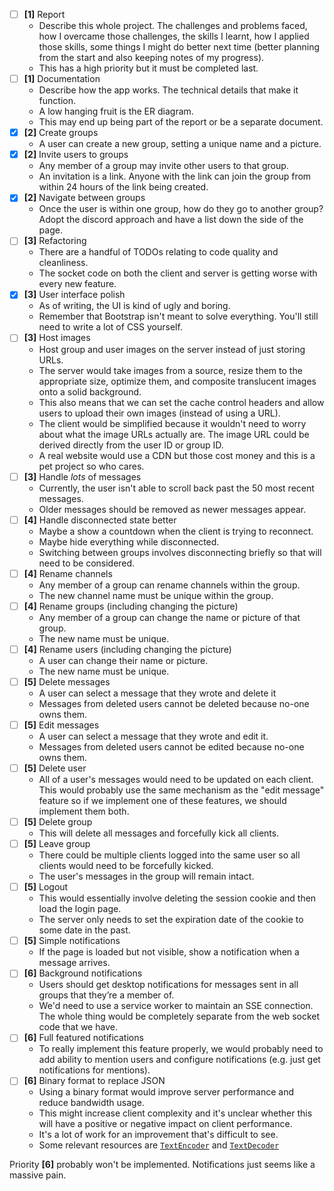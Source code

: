 - [ ] **[1]** Report
    - Describe this whole project. The challenges and problems faced, how I
      overcame those challenges, the skills I learnt, how I applied those skills,
      some things I might do better next time (better planning from the start and
      also keeping notes of my progress).
    - This has a high priority but it must be completed last.
- [ ] **[1]** Documentation
    - Describe how the app works. The technical details that make it function.
    - A low hanging fruit is the ER diagram.
    - This may end up being part of the report or be a separate document.
- [x] **[2]** Create groups
    - A user can create a new group, setting a unique name and a picture.
- [x] **[2]** Invite users to groups
    - Any member of a group may invite other users to that group.
    - An invitation is a link. Anyone with the link can join the group from
      within 24 hours of the link being created.
- [x] **[2]** Navigate between groups
    - Once the user is within one group, how do they go to another group? Adopt
      the discord approach and have a list down the side of the page.
- [ ] **[3]** Refactoring
    - There are a handful of TODOs relating to code quality and cleanliness.
    - The socket code on both the client and server is getting worse with every
      new feature.
- [x] **[3]** User interface polish
    - As of writing, the UI is kind of ugly and boring.
    - Remember that Bootstrap isn't meant to solve everything. You'll still need
      to write a lot of CSS yourself.
- [ ] **[3]** Host images
    - Host group and user images on the server instead of just storing URLs.
    - The server would take images from a source, resize them to the appropriate
      size, optimize them, and composite translucent images onto a solid
      background.
    - This also means that we can set the cache control headers and allow users
      to upload their own images (instead of using a URL).
    - The client would be simplified because it wouldn't need to worry about
      what the image URLs actually are. The image URL could be derived directly
      from the user ID or group ID. 
    - A real website would use a CDN but those cost money and this is a pet
      project so who cares.
- [ ] **[3]** Handle *lots* of messages
    - Currently, the user isn't able to scroll back past the 50 most recent
      messages.
    - Older messages should be removed as newer messages appear.
- [ ] **[4]** Handle disconnected state better
    - Maybe a show a countdown when the client is trying to reconnect.
    - Maybe hide everything while disconnected.
    - Switching between groups involves disconnecting briefly so that will
      need to be considered.
- [ ] **[4]** Rename channels
    - Any member of a group can rename channels within the group.
    - The new channel name must be unique within the group.
- [ ] **[4]** Rename groups (including changing the picture)
    - Any member of a group can change the name or picture of that group.
    - The new name must be unique.
- [ ] **[4]** Rename users (including changing the picture)
    - A user can change their name or picture.
    - The new name must be unique.
- [ ] **[5]** Delete messages
    - A user can select a message that they wrote and delete it
    - Messages from deleted users cannot be deleted because no-one owns them.
- [ ] **[5]** Edit messages
    - A user can select a message that they wrote and edit it.
    - Messages from deleted users cannot be edited because no-one owns them.
- [ ] **[5]** Delete user
    - All of a user's messages would need to be updated on each client. This
      would probably use the same mechanism as the "edit message" feature so if
      we implement one of these features, we should implement them both.
- [ ] **[5]** Delete group
    - This will delete all messages and forcefully kick all clients.
- [ ] **[5]** Leave group
    - There could be multiple clients logged into the same user so all clients
      would need to be forcefully kicked.
    - The user's messages in the group will remain intact.
- [ ] **[5]** Logout
    - This would essentially involve deleting the session cookie and then load
      the login page.
    - The server only needs to set the expiration date of the cookie to some
      date in the past.
- [ ] **[5]** Simple notifications
    - If the page is loaded but not visible, show a notification when a message
      arrives.
- [ ] **[6]** Background notifications
    - Users should get desktop notifications for messages sent in all groups
      that they’re a member of.
    - We'd need to use a service worker to maintain an SSE connection. The whole
      thing would be completely separate from the web socket code that we have.
- [ ] **[6]** Full featured notifications
    - To really implement this feature properly, we would probably need to add
      ability to mention users and configure notifications (e.g. just get
      notifications for mentions).
- [ ] **[6]** Binary format to replace JSON
    - Using a binary format would improve server performance and reduce
      bandwidth usage.
    - This might increase client complexity and it's unclear whether this will
      have a positive or negative impact on client performance.
    - It's a lot of work for an improvement that's difficult to see.
    - Some relevant resources are
      [`TextEncoder`](https://developer.mozilla.org/en-US/docs/Web/API/TextEncoder)
      and
      [`TextDecoder`](https://developer.mozilla.org/en-US/docs/Web/API/TextDecoder)

Priority **[6]** probably won't be implemented. Notifications just seems like a
massive pain.
